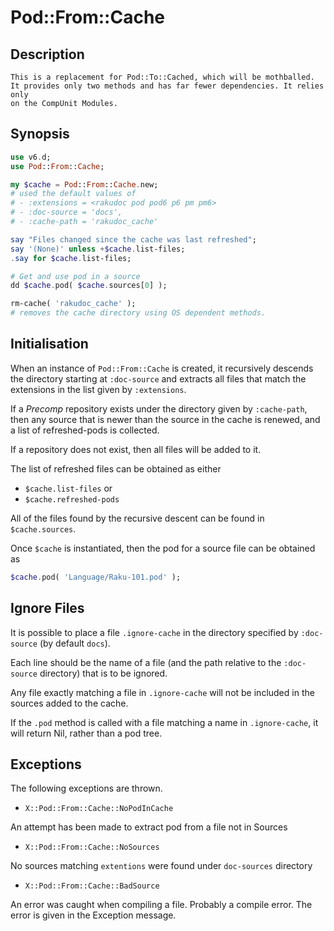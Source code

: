 # Pod::From::Cache

## Description
    This is a replacement for Pod::To::Cached, which will be mothballed.
    It provides only two methods and has far fewer dependencies. It relies only
    on the CompUnit Modules.
    
   
## Synopsis
``` raku
use v6.d;
use Pod::From::Cache;

my $cache = Pod::From::Cache.new;
# used the default values of
# - :extensions = <rakudoc pod pod6 p6 pm pm6>
# - :doc-source = 'docs',
# - :cache-path = 'rakudoc_cache'

say "Files changed since the cache was last refreshed";
say '(None)' unless +$cache.list-files;
.say for $cache.list-files;

# Get and use pod in a source
dd $cache.pod( $cache.sources[0] );

rm-cache( 'rakudoc_cache' );
# removes the cache directory using OS dependent methods.

```

## Initialisation

When an instance of `Pod::From::Cache` is created, it recursively descends the directory
starting at `:doc-source` and extracts all files that match the extensions in the list
given by `:extensions`. 

If a *Precomp* repository exists under the directory given by `:cache-path`, then any source
that is newer than the source in the cache is renewed, and a list of refreshed-pods is collected.

If a repository does not exist, then all files will be added to it.

The list of refreshed files can be obtained as either
- `$cache.list-files` or
- `$cache.refreshed-pods`

All of the files found by the recursive descent can be found in 
`$cache.sources`.

Once `$cache` is instantiated, then the pod for a source file can be obtained as
```raku
$cache.pod( 'Language/Raku-101.pod' );
```

## Ignore Files
It is possible to place a file `.ignore-cache` in the directory specified by `:doc-source` (by default `docs`).

Each line should be the name of a file (and the path relative to the `:doc-source` directory) that is to be ignored.

Any file exactly matching a file in `.ignore-cache` will not be included in the sources added
to the cache.

If the `.pod` method is called with a file matching a name in `.ignore-cache`, it will return Nil, rather
than a pod tree.

## Exceptions

The following exceptions are thrown.

- `X::Pod::From::Cache::NoPodInCache`

An attempt has been made to extract pod from a file not in Sources

- `X::Pod::From::Cache::NoSources`

No sources matching `extentions` were found under `doc-sources` directory

- `X::Pod::From::Cache::BadSource`

An error was caught when compiling a file. Probably a compile error. The error is given in the
Exception message.
